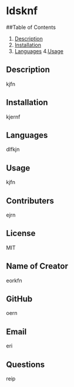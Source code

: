 # ldsknf

  ##Table of Contents
   
  1. [Description](#description)
  2. [Installation](#installation)
  3. [Languages](#languages)
  4.[Usage](#usage)

  ## Description

  kjfn

  ## Installation

  kjernf

  ## Languages

  dlfkjn

  ## Usage

  kjfn

  ## Contributers

  ejrn

  ## License

  MIT

  ## Name of Creator

  eorkfn

  ## GitHub

  oern

  ## Email

  eri

  ## Questions

  reip

